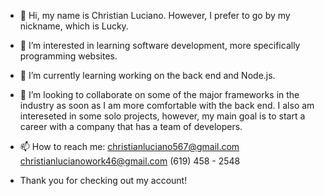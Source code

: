 - 👋 Hi, my name is Christian Luciano. However, I prefer to go by my nickname, which is Lucky.

- 👀 I’m interested in learning software development, more specifically programming websites.

- 🌱 I’m currently learning working on the back end and Node.js. 

- 💞️ I’m looking to collaborate on some of the major frameworks in the industry as soon as I am more comfortable with the back end. I also am intereseted in some solo projects, 
      however, my main goal is to start a career with a company that has a team of developers.

- 📫 How to reach me:
 christianluciano567@gmail.com  
 christianlucianowork46@gmail.com
 (619) 458 - 2548

- Thank you for checking out my account!
